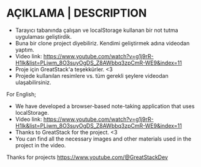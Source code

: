 # AÇIKLAMA | DESCRIPTION
- Tarayıcı tabanında çalışan ve localStorage kullanan bir not tutma uygulaması geliştirdik. 
- Buna bir clone project diyebiliriz. Kendimi geliştirmek adına videodan yaptım.
- Video link: https://www.youtube.com/watch?v=g1j9rR-H1lk&list=PLjwm_8O3suyOgDS_Z8AWbbq3zpCmR-WE9&index=11
- Proje için GreatStack'a teşekkürler. <3
- Projede kullanılan resimlere vs. tüm gerekli şeylere videodan ulaşabilirsiniz.

For English; 

- We have developed a browser-based note-taking application that uses localStorage.
- Video link: https://www.youtube.com/watch?v=g1j9rR-H1lk&list=PLjwm_8O3suyOgDS_Z8AWbbq3zpCmR-WE9&index=11
- Thanks to GreatStack for the project. <3
- You can find all the necessary images and other materials used in the project in the video.

Thanks for projects 
https://www.youtube.com/@GreatStackDev
